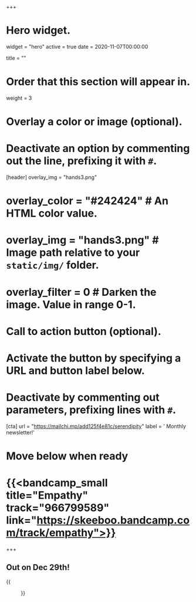 +++
# Hero widget.
widget = "hero"
active = true
date = 2020-11-07T00:00:00

title = ""

# Order that this section will appear in.
weight = 3

# Overlay a color or image (optional).
#   Deactivate an option by commenting out the line, prefixing it with `#`.
[header]
overlay_img = "hands3.png"
#  overlay_color = "#242424"  # An HTML color value.
#  overlay_img = "hands3.png"  # Image path relative to your `static/img/` folder.
#  overlay_filter = 0  # Darken the image. Value in range 0-1.

# Call to action button (optional).
#   Activate the button by specifying a URL and button label below.
#   Deactivate by commenting out parameters, prefixing lines with `#`.

[cta]
url = "https://mailchi.mp/add125f4e81c/serendipity"
label = '<i class="fas fa-envelope"></i> Monthly newsletter!'

# Move below when ready
# {{<bandcamp_small title="Empathy" track="966799589" link="https://skeeboo.bandcamp.com/track/empathy">}}


+++

## Out on Dec 29th!

{{<figure src="/img/covers/Serendipity.jpg" width="320" link="https://mailchi.mp/add125f4e81c/serendipity" target="_blank">}}


